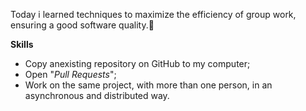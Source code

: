Today i learned techniques to maximize the efficiency of group work, ensuring a good software quality.:rocket:

**Skills**

* Copy anexisting repository on GitHub to my computer;
* Open "*Pull Requests*";
* Work on the same project, with more than one person, in an asynchronous and distributed way.
